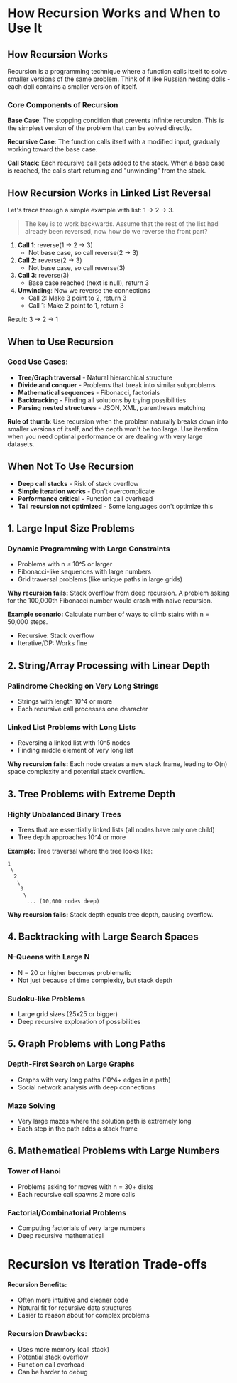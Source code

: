 # How Recursion Works and When to Use It

## How Recursion Works

Recursion is a programming technique where a function calls itself to solve smaller versions of the same problem. Think of it like Russian nesting dolls - each doll contains a smaller version of itself.

### Core Components of Recursion

**Base Case**: The stopping condition that prevents infinite recursion. This is the simplest version of the problem that can be solved directly.

**Recursive Case**: The function calls itself with a modified input, gradually working toward the base case.

**Call Stack**: Each recursive call gets added to the stack. When a base case is reached, the calls start returning and "unwinding" from the stack.

## How Recursion Works in Linked List Reversal

Let's trace through a simple example with list: 1 → 2 → 3.

> The key is to work backwards. Assume that the rest of the list had already been reversed, now how do we reverse the front part?

1. **Call 1**: reverse(1 → 2 → 3)
   - Not base case, so call reverse(2 → 3)
2. **Call 2**: reverse(2 → 3)  
   - Not base case, so call reverse(3)
3. **Call 3**: reverse(3)
   - Base case reached (next is null), return 3
4. **Unwinding**: Now we reverse the connections
   - Call 2: Make 3 point to 2, return 3
   - Call 1: Make 2 point to 1, return 3

Result: 3 → 2 → 1

## When to Use Recursion

### Good Use Cases:
- **Tree/Graph traversal** - Natural hierarchical structure
- **Divide and conquer** - Problems that break into similar subproblems
- **Mathematical sequences** - Fibonacci, factorials
- **Backtracking** - Finding all solutions by trying possibilities
- **Parsing nested structures** - JSON, XML, parentheses matching

**Rule of thumb**: Use recursion when the problem naturally breaks down into smaller versions of itself, and the depth won't be too large. Use iteration when you need optimal performance or are dealing with very large datasets.

## When __Not__ To Use Recursion

- **Deep call stacks** - Risk of stack overflow
- **Simple iteration works** - Don't overcomplicate
- **Performance critical** - Function call overhead
- **Tail recursion not optimized** - Some languages don't optimize this

## 1. Large Input Size Problems

### Dynamic Programming with Large Constraints
- Problems with n ≤ 10^5 or larger
- Fibonacci-like sequences with large numbers
- Grid traversal problems (like unique paths in large grids)

**Why recursion fails:** Stack overflow from deep recursion. A problem asking for the 100,000th Fibonacci number would crash with naive recursion.

**Example scenario:** Calculate number of ways to climb stairs with n = 50,000 steps.
- Recursive: Stack overflow
- Iterative/DP: Works fine

## 2. String/Array Processing with Linear Depth

### Palindrome Checking on Very Long Strings
- Strings with length 10^4 or more
- Each recursive call processes one character

### Linked List Problems with Long Lists
- Reversing a linked list with 10^5 nodes
- Finding middle element of very long list

**Why recursion fails:** Each node creates a new stack frame, leading to O(n) space complexity and potential stack overflow.

## 3. Tree Problems with Extreme Depth

### Highly Unbalanced Binary Trees
- Trees that are essentially linked lists (all nodes have only one child)
- Tree depth approaches 10^4 or more

**Example:** Tree traversal where the tree looks like:
```
1
 \
  2
   \
    3
     \
      ... (10,000 nodes deep)
```

**Why recursion fails:** Stack depth equals tree depth, causing overflow.

## 4. Backtracking with Large Search Spaces

### N-Queens with Large N
- N = 20 or higher becomes problematic
- Not just because of time complexity, but stack depth

### Sudoku-like Problems
- Large grid sizes (25x25 or bigger)
- Deep recursive exploration of possibilities

## 5. Graph Problems with Long Paths

### Depth-First Search on Large Graphs
- Graphs with very long paths (10^4+ edges in a path)
- Social network analysis with deep connections

### Maze Solving
- Very large mazes where the solution path is extremely long
- Each step in the path adds a stack frame

## 6. Mathematical Problems with Large Numbers

### Tower of Hanoi
- Problems asking for moves with n = 30+ disks
- Each recursive call spawns 2 more calls

### Factorial/Combinatorial Problems
- Computing factorials of very large numbers
- Deep recursive mathematical

# Recursion vs Iteration Trade-offs

#### Recursion Benefits:
- Often more intuitive and cleaner code
- Natural fit for recursive data structures
- Easier to reason about for complex problems

### Recursion Drawbacks:
- Uses more memory (call stack)
- Potential stack overflow
- Function call overhead
- Can be harder to debug

